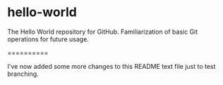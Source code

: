 hello-world
===========

The Hello World repository for GitHub. Familiarization of basic Git operations for future usage.

==========

I've now added some more changes to this README text file just to test branching.
